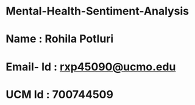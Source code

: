 # Mental-Health-Sentiment-Analysis
# Name : Rohila Potluri
# Email- Id : rxp45090@ucmo.edu
# UCM Id : 700744509
